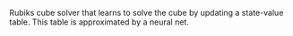 Rubiks cube solver that learns to solve the cube by updating a state-value table. This table is approximated by a neural net.